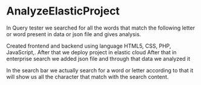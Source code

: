 # AnalyzeElasticProject
In Query tester  we searched for all the words that match the following letter or word present in 
data or json file and gives analysis.

Created frontend and backend using language HTML5, CSS, PHP, JavaScript,.
After that we deploy project in elastic cloud
After that in enterprise search we added json file and through that data we analyzed it 

In the search bar we actually search for a word or letter according to that it will show us all the character that match with the search content.

